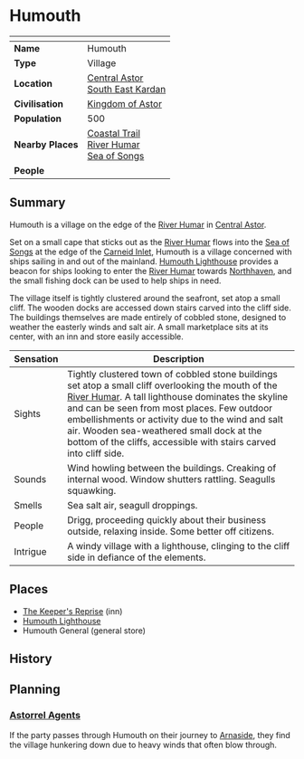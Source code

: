 # Humouth

| []() | |
| --- | --- |
| **Name** | Humouth |
| **Type** | Village |
| **Location** | [Central Astor](../regions/central-astor.md)<br />[South East Kardan](../regions/south-east-kardan.md) |
| **Civilisation** | [Kingdom of Astor](../../civilisations/kingdom-of-astor/kingdom-of-astor.md) |
| **Population** | 500 |
| **Nearby Places** | [Coastal Trail](../roads/coastal-trail.md)<br />[River Humar](../rivers-lakes/river-humar.md)<br />[Sea of Songs](../seas/sea-of-songs.md) |
| **People** | |

## Summary

Humouth is a village on the edge of the [River Humar](../rivers-lakes/river-humar.md) in [Central Astor](../regions/central-astor.md).

Set on a small cape that sticks out as the [River Humar](../rivers-lakes/river-humar.md) flows into the [Sea of Songs](../seas/sea-of-songs.md) at the edge of the [Carneid Inlet](../seas/carneid-inlet.md), Humouth is a village concerned with ships sailing in and out of the mainland. [Humouth Lighthouse](../buildings/humouth-lighthouse.md) provides a beacon for ships looking to enter the [River Humar](../rivers-lakes/river-humar.md) towards [Northhaven](../cities/northhaven.md), and the small fishing dock can be used to help ships in need.

The village itself is tightly clustered around the seafront, set atop a small cliff. The wooden docks are accessed down stairs carved into the cliff side. The buildings themselves are made entirely of cobbled stone, designed to weather the easterly winds and salt air. A small marketplace sits at its center, with an inn and store easily accessible.

| Sensation | Description |
| ---- | --- |
| Sights | Tightly clustered town of cobbled stone buildings set atop a small cliff overlooking the mouth of the [River Humar](../rivers-lakes/river-humar.md). A tall lighthouse dominates the skyline and can be seen from most places. Few outdoor embellishments or activity due to the wind and salt air. Wooden sea-weathered small dock at the bottom of the cliffs, accessible with stairs carved into cliff side. |
| Sounds | Wind howling between the buildings. Creaking of internal wood. Window shutters rattling. Seagulls squawking. |
| Smells | Sea salt air, seagull droppings. |
| People | Drigg, proceeding quickly about their business outside, relaxing inside. Some better off citizens. |
| Intrigue | A windy village with a lighthouse, clinging to the cliff side in defiance of the elements. |

## Places

- [The Keeper's Reprise](../buildings/inns-taverns/the-keepers-reprise.md) (inn)
- [Humouth Lighthouse](../buildings/humouth-lighthouse.md)
- Humouth General (general store)

## History

## Planning

### [Astorrel Agents](../../campaigns/astorrel-agents/astorrel-agents.md)

If the party passes through Humouth on their journey to [Arnaside](arnaside.md), they find the village hunkering down due to heavy winds that often blow through.
